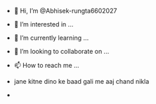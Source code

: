 - 👋 Hi, I’m @Abhisek-rungta6602027
- 👀 I’m interested in ...
- 🌱 I’m currently learning ...
- 💞️ I’m looking to collaborate on ...
- 📫 How to reach me ...

- jane kitne dino ke baad gali me aaj chand nikla
- 
<!---
Abhisek-rungta6602027/Abhisek-rungta6602027 is a ✨ special ✨ repository because its `README.md` (this file) appears on your GitHub profile.
You can click the Preview link to take a look at your changes.
--->
